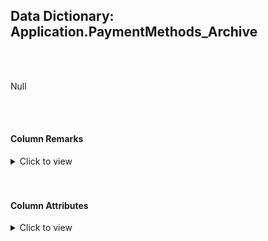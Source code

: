 ## Data Dictionary: Application.PaymentMethods_Archive 
 <br /> 
 <br /> 
 Null 
 <br /> 
 <br /> 
 

####  Column Remarks
 <Details> 
 <Summary>Click to view</Summary> 
 

<br /> 
 | Column | Remarks | 
 |------|------|  
|**PaymentMethodID**| Null | 
|**PaymentMethodName**| Null | 
|**LastEditedBy**| Null | 
|**ValidFrom**| Null | 
|**ValidTo**| Null | 
 
 </Details> 
 <br /> 
 <br />  


#### Column Attributes 
 <Details> 
 <Summary>Click to view</Summary>
 

<br /> 
 | Column | ColumnDefault | IsNullable | DataType | CharMaxLength | CharDataLength | NumericPrecision | NumericScale | DatetimePrecision | CharSetName | CollationName |
 |------|------|------|------|------|------|------|------|------|------|------|
 |**PaymentMethodID**| Null | NO | int | Null | Null | 10 | 0 | Null | Null | Null | 
|**PaymentMethodName**| Null | NO | nvarchar | 50 | 100 | Null | Null | Null | UNICODE | Latin1_General_100_CI_AS | 
|**LastEditedBy**| Null | NO | int | Null | Null | 10 | 0 | Null | Null | Null | 
|**ValidFrom**| Null | NO | datetime2 | Null | Null | Null | Null | 7 | Null | Null | 
|**ValidTo**| Null | NO | datetime2 | Null | Null | Null | Null | 7 | Null | Null | 
 
 </Details> 
